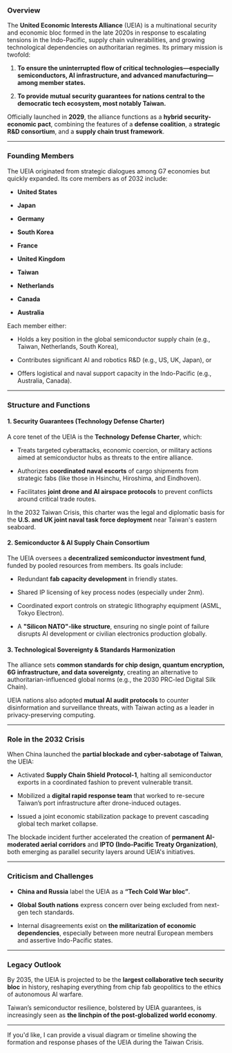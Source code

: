 
### **Overview**

The **United Economic Interests Alliance** (UEIA) is a multinational security and economic bloc formed in the late 2020s in response to escalating tensions in the Indo-Pacific, supply chain vulnerabilities, and growing technological dependencies on authoritarian regimes. Its primary mission is twofold:

1. **To ensure the uninterrupted flow of critical technologies—especially semiconductors, AI infrastructure, and advanced manufacturing—among member states.**
    
2. **To provide mutual security guarantees for nations central to the democratic tech ecosystem, most notably Taiwan.**
    

Officially launched in **2029**, the alliance functions as a **hybrid security-economic pact**, combining the features of a **defense coalition**, a **strategic R&D consortium**, and a **supply chain trust framework**.

---

### **Founding Members**

The UEIA originated from strategic dialogues among G7 economies but quickly expanded. Its core members as of 2032 include:

- **United States**
    
- **Japan**
    
- **Germany**
    
- **South Korea**
    
- **France**
    
- **United Kingdom**
    
- **Taiwan**
    
- **Netherlands**
    
- **Canada**
    
- **Australia**
    

Each member either:

- Holds a key position in the global semiconductor supply chain (e.g., Taiwan, Netherlands, South Korea),
    
- Contributes significant AI and robotics R&D (e.g., US, UK, Japan), or
    
- Offers logistical and naval support capacity in the Indo-Pacific (e.g., Australia, Canada).
    

---

### **Structure and Functions**

#### 1. **Security Guarantees (Technology Defense Charter)**

A core tenet of the UEIA is the **Technology Defense Charter**, which:

- Treats targeted cyberattacks, economic coercion, or military actions aimed at semiconductor hubs as threats to the entire alliance.
    
- Authorizes **coordinated naval escorts** of cargo shipments from strategic fabs (like those in Hsinchu, Hiroshima, and Eindhoven).
    
- Facilitates **joint drone and AI airspace protocols** to prevent conflicts around critical trade routes.
    

In the 2032 Taiwan Crisis, this charter was the legal and diplomatic basis for the **U.S. and UK joint naval task force deployment** near Taiwan's eastern seaboard.

#### 2. **Semiconductor & AI Supply Chain Consortium**

The UEIA oversees a **decentralized semiconductor investment fund**, funded by pooled resources from members. Its goals include:

- Redundant **fab capacity development** in friendly states.
    
- Shared IP licensing of key process nodes (especially under 2nm).
    
- Coordinated export controls on strategic lithography equipment (ASML, Tokyo Electron).
    
- A **"Silicon NATO"-like structure**, ensuring no single point of failure disrupts AI development or civilian electronics production globally.
    

#### 3. **Technological Sovereignty & Standards Harmonization**

The alliance sets **common standards for chip design, quantum encryption, 6G infrastructure, and data sovereignty**, creating an alternative to authoritarian-influenced global norms (e.g., the 2030 PRC-led Digital Silk Chain).

UEIA nations also adopted **mutual AI audit protocols** to counter disinformation and surveillance threats, with Taiwan acting as a leader in privacy-preserving computing.

---

### **Role in the 2032 Crisis**

When China launched the **partial blockade and cyber-sabotage of Taiwan**, the UEIA:

- Activated **Supply Chain Shield Protocol-1**, halting all semiconductor exports in a coordinated fashion to prevent vulnerable transit.
    
- Mobilized a **digital rapid response team** that worked to re-secure Taiwan’s port infrastructure after drone-induced outages.
    
- Issued a joint economic stabilization package to prevent cascading global tech market collapse.
    

The blockade incident further accelerated the creation of **permanent AI-moderated aerial corridors** and **IPTO (Indo-Pacific Treaty Organization)**, both emerging as parallel security layers around UEIA's initiatives.

---

### **Criticism and Challenges**

- **China and Russia** label the UEIA as a **“Tech Cold War bloc”**.
    
- **Global South nations** express concern over being excluded from next-gen tech standards.
    
- Internal disagreements exist on **the militarization of economic dependencies**, especially between more neutral European members and assertive Indo-Pacific states.
    

---

### **Legacy Outlook**

By 2035, the UEIA is projected to be the **largest collaborative tech security bloc** in history, reshaping everything from chip fab geopolitics to the ethics of autonomous AI warfare.

Taiwan’s semiconductor resilience, bolstered by UEIA guarantees, is increasingly seen as **the linchpin of the post-globalized world economy**.

---

If you'd like, I can provide a visual diagram or timeline showing the formation and response phases of the UEIA during the Taiwan Crisis.
